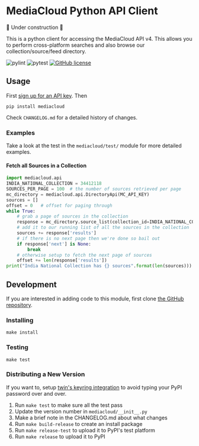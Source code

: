 MediaCloud Python API Client
============================

🚧 Under construction 🚧  

This is a python client for accessing the MediaCloud API v4. This allows you to perform cross-platform searches and 
also browse our collection/source/feed directory.

![pylint](https://github.com/mediacloud/api-client/actions/workflows/pylint.yml/badge.svg) ![pytest](https://github.com/mediacloud/api-client/actions/workflows/pytest.yml/badge.svg) [![GitHub license](https://img.shields.io/badge/license-MIT-blue.svg)](https://github.com/mitmedialab/MediaCloud-API-Client/blob/master/LICENSE)

Usage
-----

First [sign up for an API key](https://search.mediacloud.org/).  Then
```
pip install mediacloud
```

Check `CHANGELOG.md` for a detailed history of changes.

### Examples

Take a look at the test in the `mediacloud/test/` module for more detailed examples.

#### Fetch all Sources in a Collection

```python
import mediacloud.api
INDIA_NATIONAL_COLLECTION = 34412118
SOURCES_PER_PAGE = 100  # the number of sources retrieved per page
mc_directory = mediacloud.api.DirectoryApi(MC_API_KEY)
sources = []
offset = 0   # offset for paging through
while True:
    # grab a page of sources in the collection
    response = mc_directory.source_list(collection_id=INDIA_NATIONAL_COLLECTION, limit=SOURCES_PER_PAGE, offset=offset)
    # add it to our running list of all the sources in the collection
    sources += response['results']
    # if there is no next page then we're done so bail out
    if response['next'] is None:
        break
    # otherwise setup to fetch the next page of sources
    offset += len(response['results'])
print("India National Collection has {} sources".format(len(sources)))
```

Development
-----------

If you are interested in adding code to this module, first clone [the GitHub repository](https://github.com/c4fcm/MediaCloud-API-Client).

### Installing

`make install`

### Testing

`make test`

### Distributing a New Version

If you want to, setup [twin's keyring integration](https://pypi.org/project/twine/) to avoid typing your PyPI
password over and over. 

1. Run `make test` to make sure all the test pass
2. Update the version number in `mediacloud/__init__.py`
3. Make a brief note in the CHANGELOG.md about what changes
4. Run `make build-release` to create an install package
5. Run `make release-test` to upload it to PyPI's test platform
6. Run `make release` to upload it to PyPI
